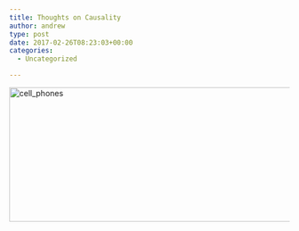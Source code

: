 ```yaml
---
title: Thoughts on Causality
author: andrew
type: post
date: 2017-02-26T08:23:03+00:00
categories:
  - Uncategorized

---
```

<img src="http://162.243.184.248/wp-content/uploads/2016/01/cell_phones.png" alt="cell_phones" width="740" height="241" class="aligncenter size-full wp-image-3207" srcset="http://162.243.184.248/wp-content/uploads/2016/01/cell_phones.png 740w, http://162.243.184.248/wp-content/uploads/2016/01/cell_phones-300x98.png 300w" sizes="(max-width: 709px) 85vw, (max-width: 909px) 67vw, (max-width: 984px) 61vw, (max-width: 1362px) 45vw, 600px" />
